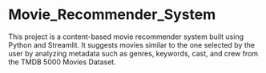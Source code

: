 # Movie_Recommender_System
This project is a content-based movie recommender system built using Python and Streamlit. It suggests movies similar to the one selected by the user by analyzing metadata such as genres, keywords, cast, and crew from the TMDB 5000 Movies Dataset.
